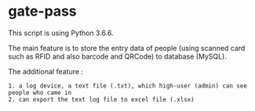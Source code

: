 # gate-pass
This script is using Python 3.6.6.

The main feature is to store the entry data of people (using scanned card such as RFID and also barcode and QRCode) to database (MySQL).

The additional feature :

	1. a log device, a text file (.txt), which high-user (admin) can see people who came in
	2. can export the text log file to excel file (.xlsx)
